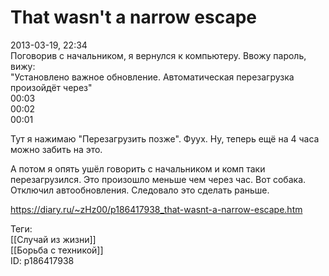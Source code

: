 That wasn't a narrow escape
============================

   
 2013-03-19, 22:34   
  Поговорив с начальником, я вернулся к компьютеру. Ввожу пароль, вижу:   
 "Установлено важное обновление. Автоматическая перезагрузка произойдёт через"   
 00:03   
 00:02   
 00:01   
   
 Тут я нажимаю "Перезагрузить позже". Фуух. Ну, теперь ещё на 4 часа можно забить на это.   
   
 А потом я опять ушёл говорить с начальником и комп таки перезагрузился. Это произошло меньше чем через час. Вот собака. Отключил автообновления. Следовало это сделать раньше.   
    
 <https://diary.ru/~zHz00/p186417938_that-wasnt-a-narrow-escape.htm>   
   
 Теги:   
 [[Случай из жизни]]   
 [[Борьба с техникой]]   
 ID: p186417938